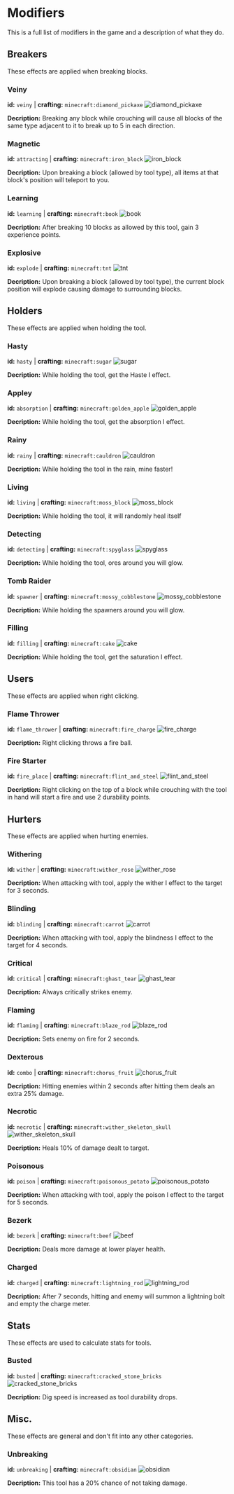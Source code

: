 # Modifiers
This is a full list of modifiers in the game and a description of what they do.
## Breakers
These effects are applied when breaking blocks.
### Veiny
**id:** `veiny` | **crafting:** `minecraft:diamond_pickaxe` ![diamond_pickaxe](https://raw.githubusercontent.com/anish-shanbhag/minecraft-api/master/public/images/items/diamond_pickaxe.png)

**Decription:** Breaking any block while crouching will cause all blocks of the same type adjacent to it to break up to 5 in each direction.
### Magnetic
**id:** `attracting` | **crafting:** `minecraft:iron_block` ![iron_block](https://raw.githubusercontent.com/anish-shanbhag/minecraft-api/master/public/images/items/iron_block.png)

**Decription:** Upon breaking a block (allowed by tool type), all items at that block's position will teleport to you.
### Learning
**id:** `learning` | **crafting:** `minecraft:book` ![book](https://raw.githubusercontent.com/anish-shanbhag/minecraft-api/master/public/images/items/book.png)

**Decription:** After breaking 10 blocks as allowed by this tool, gain 3 experience points.
### Explosive
**id:** `explode` | **crafting:** `minecraft:tnt` ![tnt](https://raw.githubusercontent.com/anish-shanbhag/minecraft-api/master/public/images/items/tnt.png)

**Decription:** Upon breaking a block (allowed by tool type), the current block position will explode causing damage to surrounding blocks.
## Holders
These effects are applied when holding the tool.
### Hasty
**id:** `hasty` | **crafting:** `minecraft:sugar` ![sugar](https://raw.githubusercontent.com/anish-shanbhag/minecraft-api/master/public/images/items/sugar.png)

**Decription:** While holding the tool, get the Haste I effect.
### Appley
**id:** `absorption` | **crafting:** `minecraft:golden_apple` ![golden_apple](https://raw.githubusercontent.com/anish-shanbhag/minecraft-api/master/public/images/items/golden_apple.png)

**Decription:** While holding the tool, get the absorption I effect.
### Rainy
**id:** `rainy` | **crafting:** `minecraft:cauldron` ![cauldron](https://raw.githubusercontent.com/anish-shanbhag/minecraft-api/master/public/images/items/cauldron.png)

**Decription:** While holding the tool in the rain, mine faster!
### Living
**id:** `living` | **crafting:** `minecraft:moss_block` ![moss_block](https://raw.githubusercontent.com/anish-shanbhag/minecraft-api/master/public/images/items/moss_block.png)

**Decription:** While holding the tool, it will randomly heal itself
### Detecting
**id:** `detecting` | **crafting:** `minecraft:spyglass` ![spyglass](https://raw.githubusercontent.com/anish-shanbhag/minecraft-api/master/public/images/items/spyglass.png)

**Decription:** While holding the tool, ores around you will glow.
### Tomb Raider
**id:** `spawner` | **crafting:** `minecraft:mossy_cobblestone` ![mossy_cobblestone](https://raw.githubusercontent.com/anish-shanbhag/minecraft-api/master/public/images/items/mossy_cobblestone.png)

**Decription:** While holding the spawners around you will glow.
### Filling
**id:** `filling` | **crafting:** `minecraft:cake` ![cake](https://raw.githubusercontent.com/anish-shanbhag/minecraft-api/master/public/images/items/cake.png)

**Decription:** While holding the tool, get the saturation I effect.
## Users
These effects are applied when right clicking.
### Flame Thrower
**id:** `flame_thrower` | **crafting:** `minecraft:fire_charge` ![fire_charge](https://raw.githubusercontent.com/anish-shanbhag/minecraft-api/master/public/images/items/fire_charge.png)

**Decription:** Right clicking throws a fire ball.
### Fire Starter
**id:** `fire_place` | **crafting:** `minecraft:flint_and_steel` ![flint_and_steel](https://raw.githubusercontent.com/anish-shanbhag/minecraft-api/master/public/images/items/flint_and_steel.png)

**Decription:** Right clicking on the top of a block while crouching with the tool in hand will start a fire and use 2 durability points.
## Hurters
These effects are applied when hurting enemies.
### Withering
**id:** `wither` | **crafting:** `minecraft:wither_rose` ![wither_rose](https://raw.githubusercontent.com/anish-shanbhag/minecraft-api/master/public/images/items/wither_rose.png)

**Decription:** When attacking with tool, apply the wither I effect to the target for 3 seconds.
### Blinding
**id:** `blinding` | **crafting:** `minecraft:carrot` ![carrot](https://raw.githubusercontent.com/anish-shanbhag/minecraft-api/master/public/images/items/carrot.png)

**Decription:** When attacking with tool, apply the blindness I effect to the target for 4 seconds.
### Critical
**id:** `critical` | **crafting:** `minecraft:ghast_tear` ![ghast_tear](https://raw.githubusercontent.com/anish-shanbhag/minecraft-api/master/public/images/items/ghast_tear.png)

**Decription:** Always critically strikes enemy.
### Flaming
**id:** `flaming` | **crafting:** `minecraft:blaze_rod` ![blaze_rod](https://raw.githubusercontent.com/anish-shanbhag/minecraft-api/master/public/images/items/blaze_rod.png)

**Decription:** Sets enemy on fire for 2 seconds.
### Dexterous
**id:** `combo` | **crafting:** `minecraft:chorus_fruit` ![chorus_fruit](https://raw.githubusercontent.com/anish-shanbhag/minecraft-api/master/public/images/items/chorus_fruit.png)

**Decription:** Hitting enemies within 2 seconds after hitting them deals an extra 25% damage.
### Necrotic
**id:** `necrotic` | **crafting:** `minecraft:wither_skeleton_skull` ![wither_skeleton_skull](https://raw.githubusercontent.com/anish-shanbhag/minecraft-api/master/public/images/items/wither_skeleton_skull.png)

**Decription:** Heals 10% of damage dealt to target.
### Poisonous
**id:** `poison` | **crafting:** `minecraft:poisonous_potato` ![poisonous_potato](https://raw.githubusercontent.com/anish-shanbhag/minecraft-api/master/public/images/items/poisonous_potato.png)

**Decription:** When attacking with tool, apply the poison I effect to the target for 5 seconds.
### Bezerk
**id:** `bezerk` | **crafting:** `minecraft:beef` ![beef](https://raw.githubusercontent.com/anish-shanbhag/minecraft-api/master/public/images/items/beef.png)

**Decription:** Deals more damage at lower player health.
### Charged
**id:** `charged` | **crafting:** `minecraft:lightning_rod` ![lightning_rod](https://raw.githubusercontent.com/anish-shanbhag/minecraft-api/master/public/images/items/lightning_rod.png)

**Decription:** After 7 seconds, hitting and enemy will summon a lightning bolt and empty the charge meter.
## Stats
These effects are used to calculate stats for tools.
### Busted
**id:** `busted` | **crafting:** `minecraft:cracked_stone_bricks` ![cracked_stone_bricks](https://raw.githubusercontent.com/anish-shanbhag/minecraft-api/master/public/images/items/cracked_stone_bricks.png)

**Decription:** Dig speed is increased as tool durability drops.
## Misc.
These effects are general and don't fit into any other categories.
### Unbreaking
**id:** `unbreaking` | **crafting:** `minecraft:obsidian` ![obsidian](https://raw.githubusercontent.com/anish-shanbhag/minecraft-api/master/public/images/items/obsidian.png)

**Decription:** This tool has a 20% chance of not taking damage.
